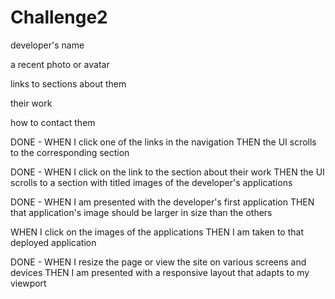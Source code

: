 # Challenge2

developer's name

a recent photo or avatar

links to sections about them

their work

how to contact them

DONE - WHEN I click one of the links in the navigation
THEN the UI scrolls to the corresponding section

DONE - WHEN I click on the link to the section about their work
THEN the UI scrolls to a section with titled images of the developer's applications

DONE - WHEN I am presented with the developer's first application
THEN that application's image should be larger in size than the others

WHEN I click on the images of the applications
THEN I am taken to that deployed application

DONE - WHEN I resize the page or view the site on various screens and devices
THEN I am presented with a responsive layout that adapts to my viewport
